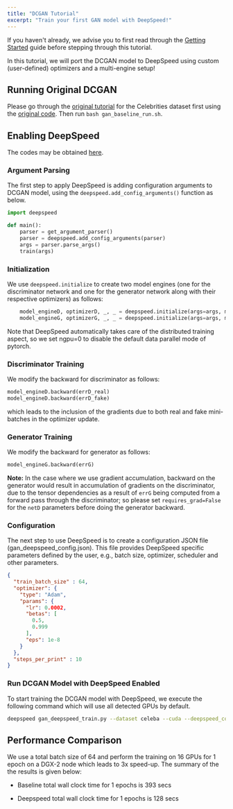 ```yaml
---
title: "DCGAN Tutorial"
excerpt: "Train your first GAN model with DeepSpeed!"
---
```


If you haven't already, we advise you to first read through the [Getting Started](/getting-started/) guide before stepping through this
tutorial.

In this tutorial, we will port the DCGAN model to DeepSpeed using custom (user-defined) optimizers and a multi-engine setup!

## Running Original DCGAN

Please go through the [original tutorial](https://pytorch.org/tutorials/beginner/dcgan_faces_tutorial.html) for the Celebrities dataset first using the [original code](https://github.com/pytorch/examples/blob/master/dcgan/main.py). Then run `bash gan_baseline_run.sh`.


## Enabling DeepSpeed

The codes may be obtained [here](https://github.com/microsoft/DeepSpeedExamples/tree/master/gan).

### Argument Parsing

The first step to apply DeepSpeed is adding configuration arguments to DCGAN model, using the `deepspeed.add_config_arguments()` function as below.

```python
import deepspeed

def main():
    parser = get_argument_parser()
    parser = deepspeed.add_config_arguments(parser)
    args = parser.parse_args()
    train(args)
```



### Initialization

We use `deepspeed.initialize` to create two model engines (one for the discriminator network and one for the generator network along with their respective optimizers) as follows:

```python
    model_engineD, optimizerD, _, _ = deepspeed.initialize(args=args, model=netD, model_parameters=netD.parameters(), optimizer=optimizerD)
    model_engineG, optimizerG, _, _ = deepspeed.initialize(args=args, model=netG, model_parameters=netG.parameters(), optimizer=optimizerG)

```

Note that DeepSpeed automatically takes care of the distributed training aspect, so we set ngpu=0 to disable the default data parallel mode of pytorch.

### Discriminator Training

We modify the backward for discriminator as follows:

```python
model_engineD.backward(errD_real)
model_engineD.backward(errD_fake)
```

which leads to the inclusion of the gradients due to both real and fake mini-batches in the optimizer update.

### Generator Training

We modify the backward for generator as follows:

```python
model_engineG.backward(errG)
```

**Note:** In the case where we use gradient accumulation, backward on the generator would result in accumulation of gradients on the discriminator, due to the tensor dependencies as a result of `errG` being computed from a forward pass through the discriminator; so please set `requires_grad=False` for the `netD` parameters before doing the generator backward.

### Configuration

The next step to use DeepSpeed is to create a configuration JSON file (gan_deepspeed_config.json). This file provides DeepSpeed specific parameters defined by the user, e.g., batch size, optimizer, scheduler and other parameters.

```json
{
  "train_batch_size" : 64,
  "optimizer": {
    "type": "Adam",
    "params": {
      "lr": 0.0002,
      "betas": [
        0.5,
        0.999
      ],
      "eps": 1e-8
    }
  },
  "steps_per_print" : 10
}
```



### Run DCGAN Model with DeepSpeed Enabled

To start training the DCGAN model with DeepSpeed, we execute the following command which will use all detected GPUs by default.

```bash
deepspeed gan_deepspeed_train.py --dataset celeba --cuda --deepspeed_config gan_deepspeed_config.json --tensorboard_path './runs/deepspeed'
```

## Performance Comparison

We use a total batch size of 64 and perform the training on 16 GPUs for 1 epoch on a DGX-2 node which leads to 3x speed-up. The summary of the the results is given below:

- Baseline total wall clock time for 1 epochs is 393 secs

- Deepspeed total wall clock time for 1 epochs is 128 secs


###
